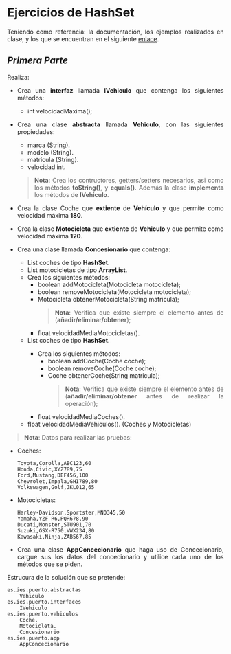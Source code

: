 
<div align="justify">

# Ejercicios de HashSet

Teniendo como referencia: la documentación, los ejemplos realizados en clase, y los que se encuentran en el siguiente [enlace](../../Ejemplos/).

_Primera Parte_
---

Realiza:
- Crea una __interfaz__ llamada __IVehiculo__ que contenga los siguientes métodos:
  - int velocidadMaxima();
- Crea una clase __abstracta__ llamada __Vehiculo__, con las siguientes propiedades:
  - marca (String).
  - modelo (String).
  - matricula (String).
  - velocidad int.
  >__Nota__: Crea los contructores, getters/setters necesarios, asi como los métodos __toString()__, y __equals()__. Además la clase __implementa__ los métodos de __IVehiculo__.

- Crea la clase Coche que __extiente__ de __Vehículo__ y que permite como velocidad máxima __180__.
- Crea la clase __Motocicleta__ que __extiente__ de __Vehiculo__ y que permite como velocidad máxima __120__.
- Crea una clase llamada __Concesionario__ que contenga:
  - List<Coche> coches de tipo __HashSet__.
  - List<Motocicleta> motocicletas de tipo __ArrayList__.
  - Crea los siguientes métodos:
    - boolean addMotocicleta(Motocicleta motocicleta);
    - boolean removeMotocicleta(Motocicleta motocicleta);
    - Motocicleta obtenerMotocicleta(String matricula);
      >__Nota__: Verifica que existe siempre el elemento antes de (__añadir/eliminar/obtener__);
    - float velocidadMediaMotocicletas().
  - List<Coche> coches de tipo __HashSet__.
    - Crea los siguientes métodos:
      - boolean addCoche(Coche coche);
      - boolean removeCoche(Coche coche);
      - Coche obtenerCoche(String matricula);
        >__Nota__: Verifica que existe siempre el elemento antes de (__añadir/eliminar/obtener__ antes de realizar la operación);
    - float velocidadMediaCoches().
  - float velocidadMediaVehiculos(). (Coches y Motocicletas)
>__Nota__: Datos para realizar las pruebas:

- Coches:

  ```csv
  Toyota,Corolla,ABC123,60
  Honda,Civic,XYZ789,75
  Ford,Mustang,DEF456,100
  Chevrolet,Impala,GHI789,80
  Volkswagen,Golf,JKL012,65
  ```
 
 - Motocicletas:
    ```csv
    Harley-Davidson,Sportster,MNO345,50
    Yamaha,YZF R6,PQR678,90
    Ducati,Monster,STU901,70
    Suzuki,GSX-R750,VWX234,80
    Kawasaki,Ninja,ZAB567,85
    ```  
    
- Crea una clase __AppConcecionario__ que haga uso de Concecionario, cargue sus los datos del concecionario y utilice cada uno de los métodos que se piden.

Estrucura de la solución que se pretende:

```code
es.ies.puerto.abstractas
	Vehiculo
es.ies.puerto.interfaces
	IVehiculo
es.ies.puerto.vehiculos
	Coche.
	Motocicleta.
	Concesionario
es.ies.puerto.app
	AppConcecionario
```	
</div>